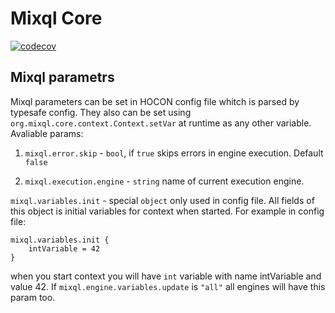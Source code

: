 # Mixql Core

[![codecov](https://codecov.io/gh/mixql/mixql-core/branch/develop/graph/badge.svg?token=6pvRE15adp)](https://codecov.io/gh/mixql/mixql-core)

## Mixql parametrs

Mixql parameters can be set in HOCON config file whitch is parsed by typesafe config. They also can be set using `org.mixql.core.context.Context.setVar` at runtime as any other variable. Avaliable params:

1) `mixql.error.skip` - `bool`, if `true` skips errors in engine execution. Default `false`

2) `mixql.execution.engine` - `string` name of current execution engine.

`mixql.variables.init` - special `object` only used in config file. All fields of this object is initial variables for context when started. For example in config file:
```
mixql.variables.init {
    intVariable = 42
}
```
when you start context you will have `int` variable with name intVariable and value 42. If `mixql.engine.variables.update` is `"all"` all engines will have this param too.